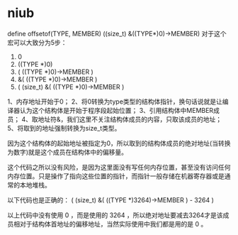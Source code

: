 # niub
define offsetof(TYPE, MEMBER) ((size_t) &((TYPE*)0)->MEMBER)
对于这个宏可以大致分为5步： 
1. 0 
2. ((TYPE *)0) 
3. ( ((TYPE *)0)->MEMBER ) 
4. &( ((TYPE *)0)->MEMBER ) 
5. ( (size_t) &( ((TYPE *)0)->MEMBER )

1、内存地址开始于0； 
2、将0转换为type类型的结构体指针，换句话说就是让编译器认为这个结构体是开始于程序段起始位置； 
3、引用结构体中MEMBER成员； 
4、取地址符&，我们这里不关注结构体成员的内容，只取该成员的地址； 
5、将取到的地址强制转换为size_t类型。

因为这个结构体的起始地址被指定为0，所以取到的结构体成员的绝对地址(当转换为数字)就是这个成员在结构体中的偏移量。

这个代码之所以没有风险，是因为这里面没有写任何内存位置，甚至没有访问任何内存位置。只是操作了指向这些位置的指针，而指针一般存储在机器寄存器或是通常的本地堆栈。

以下代码也是正确的： 
( (size_t) &( ((TYPE *)3264)->MEMBER ) - 3264 )

以上代码中没有使用 0 ，而是使用的 3264 ，所以绝对地址要减去3264才是该成员相对于结构体首地址的偏移地址，当然实际使用中我们都是用的是 0 。